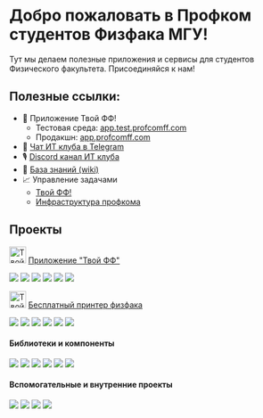 # Добро пожаловать в Профком студентов Физфака МГУ!

Тут мы делаем полезные приложения и сервисы для студентов Физического факультета. Присоединяйся к нам!

## Полезные ссылки:
* 📱 Приложение Твой ФФ!
    * Тестовая среда: [app.test.profcomff.com](https://app.test.profcomff.com)
    * Продакшн: [app.profcomff.com](https://app.profcomff.com)
* 💬 [Чат ИТ клуба в Telegram](https://t.me/+eIMtCymYDepmN2Ey)
* 🎙 [Discord канал ИТ клуба](https://discord.gg/W5jS3PfCjD)
* 📖 [База знаний (wiki)](https://github.com/profcomff/general/wiki)
* 📈 Управление задачами 
    * [Твой ФФ!](https://github.com/orgs/profcomff/projects/7)
    * [Инфраструктура профкома](https://github.com/orgs/profcomff/projects/8)


## Проекты

[<img alt="Твой ФФ" width="30px" src="https://cdn.profcomff.com/app/logo/logo_ff.svg" />](https://app.profcomff.com)
[Приложение "Твой ФФ"](https://app.profcomff.com)

[![](https://img.shields.io/github/stars/profcomff/webapp-ui?color=blue&label=webapp-ui&logo=typescript&logoColor=blue&style=for-the-badge)](https://github.com/profcomff/webapp-ui)
[![](https://img.shields.io/github/stars/profcomff/services-api?color=green&label=services-api&logo=python&logoColor=green&style=for-the-badge)](https://github.com/profcomff/services-api)
[![](https://img.shields.io/github/stars/profcomff/timetable-api?color=green&label=timetable-api&logo=python&logoColor=green&style=for-the-badge)](https://github.com/profcomff/timetable-api)
[![](https://img.shields.io/github/stars/profcomff/marketing-api?color=green&label=marketing-api&logo=python&logoColor=green&style=for-the-badge)](https://github.com/profcomff/marketing-api)
[![](https://img.shields.io/github/stars/profcomff/auth-api?color=green&label=auth-api&logo=python&logoColor=green&style=for-the-badge)](https://github.com/profcomff/auth-api)
[![](https://img.shields.io/github/stars/profcomff/userdata-api?color=green&label=userdata-api&logo=python&logoColor=green&style=for-the-badge)](https://github.com/profcomff/userdata-api)


[<img alt="Твой ФФ" width="30px" src="https://cdn.profcomff.com/app/menu_icons/printer.svg" />](https://to.profcomff.com/print)
[Бесплатный принтер физфака](https://to.profcomff.com/print)

[![](https://img.shields.io/github/stars/profcomff/print-webapp?color=blue&label=print-webapp&logo=javascript&logoColor=blue&style=for-the-badge)](https://github.com/profcomff/print-webapp)
[![](https://img.shields.io/github/stars/profcomff/print-winapp?color=red&label=print-winapp&logo=csharp&logoColor=red&style=for-the-badge)](https://github.com/profcomff/print-winapp)
[![](https://img.shields.io/github/stars/profcomff/print-api?color=green&label=print-api&logo=python&logoColor=green&style=for-the-badge)](https://github.com/profcomff/print-api)
[![](https://img.shields.io/github/stars/profcomff/converter-api?color=green&label=converter-api&logo=python&logoColor=green&style=for-the-badge)](https://github.com/profcomff/converter-api)
[![](https://img.shields.io/github/stars/profcomff/print-vkbot?color=green&label=print-vkbot&logo=python&logoColor=green&style=for-the-badge)](https://github.com/profcomff/print-vkbot)
[![](https://img.shields.io/github/stars/profcomff/print-tgbot?color=green&label=print-tgbot&logo=python&logoColor=green&style=for-the-badge)](https://github.com/profcomff/print-tgbot)

#### Библиотеки и компоненты

[![](https://img.shields.io/github/stars/profcomff/fastapi-template?color=green&label=fastapi-template&logo=python&logoColor=green&style=for-the-badge)](https://github.com/profcomff/fastapi-template)
[![](https://img.shields.io/github/stars/profcomff/ui-common?color=blue&label=ui-common&logo=typescript&logoColor=blue&style=for-the-badge)](https://github.com/profcomff/ui-common)
[![](https://img.shields.io/github/stars/profcomff/auth-weblib?color=blue&label=auth-weblib&logo=typescript&logoColor=blue&style=for-the-badge)](https://github.com/profcomff/auth-weblib)
[![](https://img.shields.io/github/stars/profcomff/marketing-weblib?color=blue&label=marketing-weblib&logo=javascript&logoColor=blue&style=for-the-badge)](https://github.com/profcomff/marketing-weblib)
[![](https://img.shields.io/github/stars/profcomff/logging-lib?color=green&label=logging-lib&logo=python&logoColor=green&style=for-the-badge)](https://github.com/profcomff/logging-lib)
[![](https://img.shields.io/github/stars/profcomff/auth-lib?color=green&label=auth-lib&logo=python&logoColor=green&style=for-the-badge)](https://github.com/profcomff/auth-lib)

#### Вспомогательные и внутренние проекты

[![](https://img.shields.io/github/stars/profcomff/issue-github-tgbot?color=green&label=issue-github-tgbot&logo=python&logoColor=green&style=for-the-badge)](https://github.com/profcomff/issue-github-tgbot)
[![](https://img.shields.io/github/stars/profcomff/aciniformes-project?color=green&label=aciniformes-project&logo=python&logoColor=green&style=for-the-badge)](https://github.com/profcomff/aciniformes-project)
[![](https://img.shields.io/github/stars/profcomff/social-api?color=green&label=social-api&logo=python&logoColor=green&style=for-the-badge)](https://github.com/profcomff/social-api)
[![](https://img.shields.io/github/stars/profcomff/cicd-api?color=green&label=cicd-api&logo=python&logoColor=green&style=for-the-badge)](https://github.com/profcomff/cicd-api)



